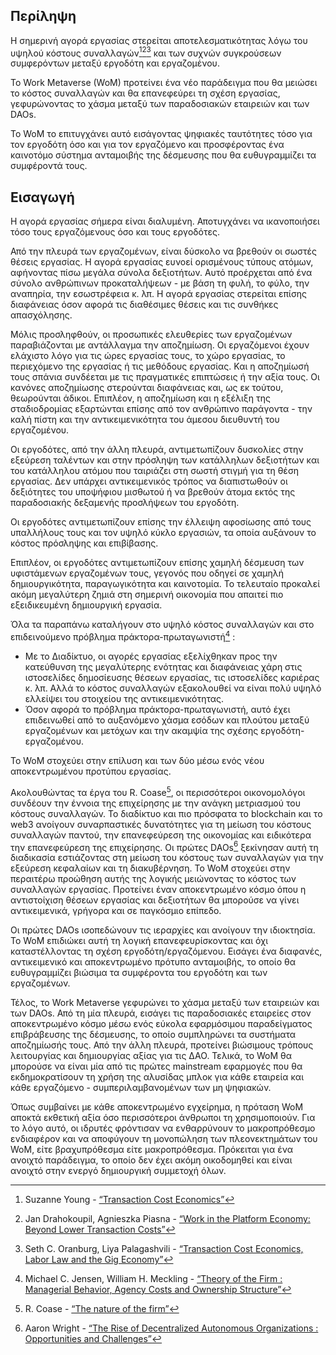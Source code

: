 

## Περίληψη

Η σημερινή αγορά εργασίας στερείται αποτελεσματικότητας λόγω του υψηλού κόστους συναλλαγών[^1][^2][^3] και των συχνών συγκρούσεων συμφερόντων μεταξύ εργοδότη και εργαζομένου.

Το Work Metaverse (WoM) προτείνει ένα νέο παράδειγμα που θα μειώσει το κόστος συναλλαγών και θα επανεφεύρει τη σχέση εργασίας, γεφυρώνοντας το χάσμα μεταξύ των παραδοσιακών εταιρειών και των DAOs.

Το WoM το επιτυγχάνει αυτό εισάγοντας ψηφιακές ταυτότητες τόσο για τον εργοδότη όσο και για τον εργαζόμενο και προσφέροντας ένα καινοτόμο σύστημα ανταμοιβής της δέσμευσης που θα ευθυγραμμίζει τα συμφέροντά τους.

## Εισαγωγή

Η αγορά εργασίας σήμερα είναι διαλυμένη. Αποτυγχάνει να ικανοποιήσει τόσο τους εργαζόμενους όσο και τους εργοδότες.

Από την πλευρά των εργαζομένων, είναι δύσκολο να βρεθούν οι σωστές θέσεις εργασίας. Η αγορά εργασίας ευνοεί ορισμένους τύπους ατόμων, αφήνοντας πίσω μεγάλα σύνολα δεξιοτήτων. Αυτό προέρχεται από ένα σύνολο ανθρώπινων προκαταλήψεων - με βάση τη φυλή, το φύλο, την αναπηρία, την εσωστρέφεια κ. λπ. Η αγορά εργασίας στερείται επίσης διαφάνειας όσον αφορά τις διαθέσιμες θέσεις και τις συνθήκες απασχόλησης.

Μόλις προσληφθούν, οι προσωπικές ελευθερίες των εργαζομένων παραβιάζονται με αντάλλαγμα την αποζημίωση. Οι εργαζόμενοι έχουν ελάχιστο λόγο για τις ώρες εργασίας τους, το χώρο εργασίας, το περιεχόμενο της εργασίας ή τις μεθόδους εργασίας. Και η αποζημίωσή τους σπάνια συνδέεται με τις πραγματικές επιπτώσεις ή την αξία τους. Οι κανόνες αποζημίωσης στερούνται διαφάνειας και, ως εκ τούτου, θεωρούνται άδικοι. Επιπλέον, η αποζημίωση και η εξέλιξη της σταδιοδρομίας εξαρτώνται επίσης από τον ανθρώπινο παράγοντα - την καλή πίστη και την αντικειμενικότητα του άμεσου διευθυντή του εργαζομένου.

Οι εργοδότες, από την άλλη πλευρά, αντιμετωπίζουν δυσκολίες στην εξεύρεση ταλέντων και στην πρόσληψη των κατάλληλων δεξιοτήτων και του κατάλληλου ατόμου που ταιριάζει στη σωστή στιγμή για τη θέση εργασίας. Δεν υπάρχει αντικειμενικός τρόπος να διαπιστωθούν οι δεξιότητες του υποψήφιου μισθωτού ή να βρεθούν άτομα εκτός της παραδοσιακής δεξαμενής προσλήψεων του εργοδότη.

Οι εργοδότες αντιμετωπίζουν επίσης την έλλειψη αφοσίωσης από τους υπαλλήλους τους και τον υψηλό κύκλο εργασιών, τα οποία αυξάνουν το κόστος πρόσληψης και επιβίβασης.

Επιπλέον, οι εργοδότες αντιμετωπίζουν επίσης χαμηλή δέσμευση των υφιστάμενων εργαζομένων τους, γεγονός που οδηγεί σε χαμηλή δημιουργικότητα, παραγωγικότητα και καινοτομία. Το τελευταίο προκαλεί ακόμη μεγαλύτερη ζημιά στη σημερινή οικονομία που απαιτεί πιο εξειδικευμένη δημιουργική εργασία.

Όλα τα παραπάνω καταλήγουν στο υψηλό κόστος συναλλαγών και στο επιδεινούμενο πρόβλημα πράκτορα-πρωταγωνιστή[^4] :

- Με το Διαδίκτυο, οι αγορές εργασίας εξελίχθηκαν προς την κατεύθυνση της μεγαλύτερης ενότητας και διαφάνειας χάρη στις ιστοσελίδες δημοσίευσης θέσεων εργασίας, τις ιστοσελίδες καριέρας κ. λπ. Αλλά το κόστος συναλλαγών εξακολουθεί να είναι πολύ υψηλό ελλείψει του στοιχείου της αντικειμενικότητας.
- Όσον αφορά το πρόβλημα πράκτορα-πρωταγωνιστή, αυτό έχει επιδεινωθεί από το αυξανόμενο χάσμα εσόδων και πλούτου μεταξύ εργαζομένων και μετόχων και την ακαμψία της σχέσης εργοδότη-εργαζομένου.

Το WoM στοχεύει στην επίλυση και των δύο μέσω ενός νέου αποκεντρωμένου προτύπου εργασίας.

Ακολουθώντας τα έργα του R. Coase[^5], οι περισσότεροι οικονομολόγοι συνδέουν την έννοια της επιχείρησης με την ανάγκη μετριασμού του κόστους συναλλαγών. Το διαδίκτυο και πιο πρόσφατα το blockchain και το web3 ανοίγουν συναρπαστικές δυνατότητες για τη μείωση του κόστους συναλλαγών παντού, την επανεφεύρεση της οικονομίας και ειδικότερα την επανεφεύρεση της επιχείρησης. Οι πρώτες DAOs[^6] ξεκίνησαν αυτή τη διαδικασία εστιάζοντας στη μείωση του κόστους των συναλλαγών για την εξεύρεση κεφαλαίων και τη διακυβέρνηση. Το WoM στοχεύει στην περαιτέρω προώθηση αυτής της λογικής μειώνοντας το κόστος των συναλλαγών εργασίας. Προτείνει έναν αποκεντρωμένο κόσμο όπου η αντιστοίχιση θέσεων εργασίας και δεξιοτήτων θα μπορούσε να γίνει αντικειμενικά, γρήγορα και σε παγκόσμιο επίπεδο.

Οι πρώτες DAOs ισοπεδώνουν τις ιεραρχίες και ανοίγουν την ιδιοκτησία. Το WoM επιδιώκει αυτή τη λογική επανεφευρίσκοντας και όχι καταστέλλοντας τη σχέση εργοδότη/εργαζόμενου. Εισάγει ένα διαφανές, αντικειμενικό και αποκεντρωμένο πρότυπο ανταμοιβής, το οποίο θα ευθυγραμμίζει βιώσιμα τα συμφέροντα του εργοδότη και των εργαζομένων.

Τέλος, το Work Metaverse γεφυρώνει το χάσμα μεταξύ των εταιρειών και των DAOs. Από τη μία πλευρά, εισάγει τις παραδοσιακές εταιρείες στον αποκεντρωμένο κόσμο μέσω ενός εύκολα εφαρμόσιμου παραδείγματος επιβράβευσης της δέσμευσης, το οποίο συμπληρώνει τα συστήματα αποζημίωσής τους. Από την άλλη πλευρά, προτείνει βιώσιμους τρόπους λειτουργίας και δημιουργίας αξίας για τις ΔΑΟ. Τελικά, το WoM θα μπορούσε να είναι μία από τις πρώτες mainstream εφαρμογές που θα εκδημοκρατίσουν τη χρήση της αλυσίδας μπλοκ για κάθε εταιρεία και κάθε εργαζόμενο - συμπεριλαμβανομένων των μη ψηφιακών.

Όπως συμβαίνει με κάθε αποκεντρωμένο εγχείρημα, η πρόταση WoM αποκτά εκθετική αξία όσο περισσότεροι άνθρωποι τη χρησιμοποιούν. Για το λόγο αυτό, οι ιδρυτές φρόντισαν να ενθαρρύνουν το μακροπρόθεσμο ενδιαφέρον και να αποφύγουν τη μονοπώληση των πλεονεκτημάτων του WoM, είτε βραχυπρόθεσμα είτε μακροπρόθεσμα. Πρόκειται για ένα ανοιχτό παράδειγμα, το οποίο δεν έχει ακόμη οικοδομηθεί και είναι ανοιχτό στην ενεργό δημιουργική συμμετοχή όλων.


[^1]: Suzanne Young - [“Transaction Cost Economics”](https://www.academia.edu/24703426/Transaction_Cost_Economics)
[^2]: Jan Drahokoupil, Agnieszka Piasna - [“Work in the Platform Economy: Beyond Lower Transaction Costs”](https://www.intereconomics.eu/contents/year/2017/number/6/article/work-in-the-platform-economy-beyond-lower-transaction-costs.html)
[^3]: Seth C. Oranburg, Liya Palagashvili - [“Transaction Cost Economics, Labor Law and the Gig Economy”](https://dsc.duq.edu/cgi/viewcontent.cgi?article=1115&context=law-faculty-scholarship)
[^4]: Michael C. Jensen, William H. Meckling - [“Theory of the Firm : Managerial Behavior, Agency Costs and Ownership Structure”](https://www.sfu.ca/~wainwrig/Econ400/jensen-meckling.pdf)
[^5]: R. Coase - [“The nature of the firm”](http://econdse.org/wp-content/uploads/2014/09/firm-coase.pdf)
[^6]: Aaron Wright - [“The Rise of Decentralized Autonomous Organizations : Opportunities and Challenges”](https://stanford-jblp.pubpub.org/pub/rise-of-daos/release/1)

